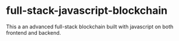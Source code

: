# full-stack-javascript-blockchain
This a an advanced full-stack blockchain built with javascript on both frontend and backend.
